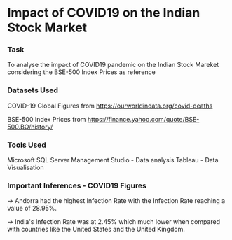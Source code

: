 # Impact of COVID19 on the Indian Stock Market

### Task
To analyse the impact of COVID19 pandemic on the Indian Stock Mareket considering the BSE-500 Index Prices as reference

### Datasets Used
COVID-19 Global Figures from https://ourworldindata.org/covid-deaths

BSE-500 Index Prices from https://finance.yahoo.com/quote/BSE-500.BO/history/

### Tools Used
Microsoft SQL Server Management Studio - Data analysis
Tableau - Data Visualisation

### Important Inferences - COVID19 Figures
-> Andorra had the highest Infection Rate with the Infection Rate reaching a value of 28.95%. 

-> India's Infection Rate was at 2.45% which much lower when compared with countries like the United States and the United Kingdom.
